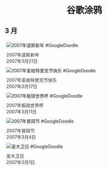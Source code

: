 
<h1 align="center"> 谷歌涂鸦 </h1>




## 3 月

<div class="image">


<img src="https://www.google.com/logos/2007/persian07.gif" alt="2007年波斯新年 #GoogleDoodle" style="margin: 5px"/>
<div class="info" style="font-size: 14px; color:#333333; margin:5px"><div class="title">2007年波斯新年</div><div class="date">2007年3月21日</div></div>

<img src="https:https://lh3.googleusercontent.com/Jqa7upKm1AS-sDrU5nIcr0jw12rTPD8M9Hz8bjdT5pDCnLaNKHh22rPvc6H0cetqCz0iThUN6bCi_c_6KwrYQr7KJLz4fSImwncce7gT=s660" alt="2007年圣帕特里克节快乐 #GoogleDoodle" style="margin: 5px"/>
<div class="info" style="font-size: 14px; color:#333333; margin:5px"><div class="title">2007年圣帕特里克节快乐</div><div class="date">2007年3月17日</div></div>

<img src="https:https://lh3.googleusercontent.com/GE8gJxRqVhYHBnLan5mrmJ5wbfUhBctv16qhXL5jgqJRwRCneYvGGjgbzSF4WUr48ld5eRqmSRSQcRHBRWVC1M3o3qTMIDHGQeVi2uY=s660" alt="2007年板球世界杯 #GoogleDoodle" style="margin: 5px"/>
<div class="info" style="font-size: 14px; color:#333333; margin:5px"><div class="title">2007年板球世界杯</div><div class="date">2007年3月11日</div></div>

<img src="https:https://lh3.googleusercontent.com/zH8Sz4oESZ1cE1355RFOsVsxniaM0uJgJNK3mbkr4qJZUL9MdnOIfpRVWz2VpDpoP2o_tEsbGyZs-eFaRLZ5Qspl9_-mUASNsE4OcQGh2g=s660" alt="2007年普珥节 #GoogleDoodle" style="margin: 5px"/>
<div class="info" style="font-size: 14px; color:#333333; margin:5px"><div class="title">2007年普珥节</div><div class="date">2007年3月4日</div></div>

<img src="https:https://lh3.googleusercontent.com/tR7j8e6IFC4g7FxSOa_wsgn6Sz2djoRR0wigX_r73jzTRoiXaCNgWBmBxgFfaN25JtuuwkIBo-40v1GBGKvytwH7qch01NRDSDZXpnvBhw=s660" alt="圣大卫日 #GoogleDoodle" style="margin: 5px"/>
<div class="info" style="font-size: 14px; color:#333333; margin:5px"><div class="title">圣大卫日</div><div class="date">2007年3月1日</div></div>

</div>








